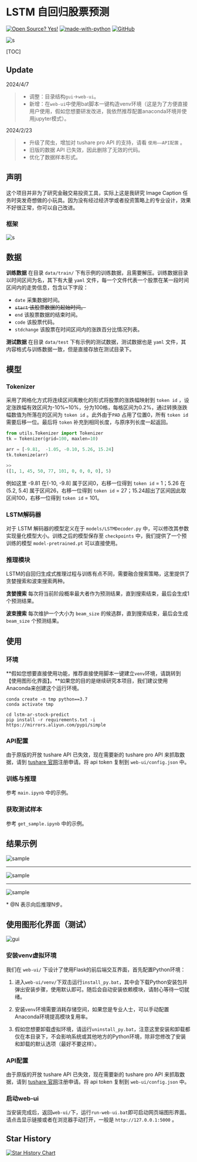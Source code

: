 # LSTM 自回归股票预测

[![Open Source? Yes!](https://badgen.net/badge/Open%20Source%20%3F/Yes%21/blue?icon=github)](https://github.com/Naereen/badges/) [![made-with-python](https://img.shields.io/badge/Made%20with-Python-1f425f.svg)](https://www.python.org/) [![GitHub](https://badgen.net/badge/icon/github?icon=github&label)](https://github.com)

![s](img/title.png)

[TOC]

## Update

2024/4/7

>
>
>- 调整：目录结构`gui`->`web-ui`。
>- 新增：在`web-ui`中使用bat脚本一键构造venv环境（这是为了方便直接用户使用，假如您想要研发改进，我依然推荐配置anaconda环境并使用jupyter模式）。

2024/2/23

>
>
>- 升级了爬虫，增加对 tushare pro API 的支持，请看 `使用——API配置` 。
>- 旧版的数据 API 已失效，因此删除了无效的代码。
>- 优化了数据样本形式。



## 声明

这个项目并非为了研究金融交易投资工具，实际上这是我研究 Image Caption 任务时突发奇想做的小玩具。因为没有经过经济学或者投资策略上的专业设计，效果不好很正常，你可以自己改进。



### 框架

![s](img/framework.png)



## 数据

**训练数据** 在目录 `data/train/` 下有示例的训练数据，且需要解压。训练数据目录以时间区间为名，其下有大量 `yaml` 文件，每一个文件代表一个股票在某一段时间区间内的走势信息，包含以下字段：

- `date` 采集数据时间。
- ~~`start` 该股票数据的起始时间。~~
- `end` 该股票数据的结束时间。
- `code` 该股票代码。
- `stdchange` 该股票在时间区间内的涨跌百分比情况列表。

**测试数据** 在目录 `data/test` 下有示例的测试数据，测试数据也是 `yaml` 文件，其内容格式与训练数据一致，但是直接存放在测试目录下。



## 模型

### Tokenizer

采用了网格化方式将连续区间离散化的形式将股票的涨跌幅映射到 `token id` ，设定涨跌幅有效区间为-10%~10%，分为100格，每格区间为0.2%，通过转换涨跌幅数值为所落在的区间为 `token id` 。此外由于`PAD` 占用了位置0，所有 `token id`需要后移一位。最后将 `token` 补充到相同长度，与原序列长度一起返回。

```python
from utils.Tokenizer import Tokenizer
tk = Tokenizer(grid=100, maxlen=10)

arr = [-9.81,  -1.05, -0.10, 5.26, 15.24]
tk.tokenize(arr)

>>
([1, 1, 45, 50, 77, 101, 0, 0, 0, 0], 5)
```

例如这里 -9.81 在(-10, -9.8] 属于区间0，右移一位得到 `token id` = 1；5.26 在 (5.2, 5.4] 属于区间26，右移一位得到 `token id` = 27；15.24超出了区间因此取区间100，右移一位得到 `token id` = 101。

### LSTM解码器

对于 LSTM 解码器的模型定义在于 `models/LSTMDecoder.py` 中，可以修改其参数实现量化模型大小。训练之后的模型保存至 `checkpoints` 中，我们提供了一个预训练的模型 `model-pretrained.pt` 可以直接使用。

### 推理模块

LSTM的自回归生成式推理过程与训练有点不同，需要融合搜索策略，这里提供了贪婪搜索和波束搜索两种。

**贪婪搜索** 每次将当前阶段概率最大者作为预测结果，直到搜索结束，最后会生成1个预测结果。

**波束搜索** 每次维护一个大小为 `beam_size` 的候选群，直到搜索结束，最后会生成 `beam_size` 个预测结果。



## 使用

### 环境

**假如您想要直接使用功能，推荐直接使用脚本一键建立`venv`环境，请跳转到【使用图形化界面】。**如果您的目的是继续研究本项目，我们建议使用Anaconda来创建这个运行环境。

```shell
conda create -n tmp python==3.7
conda activate tmp
```

```shell
cd lstm-ar-stock-predict
pip install -r requirements.txt -i https://mirrors.aliyun.com/pypi/simple
```

### API配置

由于原版的开放 tushare API 已失效，现在需要新的 tushare pro API 来抓取数据，请到 [tushare 官网](https://tushare.pro/)注册申请。将 api token 复制到 `web-ui/config.json` 中。

### 训练与推理

参考 `main.ipynb` 中的示例。

### 获取测试样本

参考 `get_sample.ipynb` 中的示例。



## 结果示例

![sample](img/sample01.png)

<hr/>

![sample](img/sample11.png)

<hr/>

![sample](img/sample21.png)

\* @N 表示向后推理N步。



## 使用图形化界面（测试）

![gui](img/gui.png)

### 安装venv虚拟环境

我们在 `web-ui/` 下设计了使用Flask的前后端交互界面，首先配置Python环境：

1. 进入`web-ui/venv/`下双击运行`install_py.bat`，其中会下载Python安装包并弹出安装步骤，使用默认即可。随后会自动安装依赖模块，请耐心等待一切就绪。

2. 安装`venv`环境需要消耗存储空间，如果您是专业人士，可以手动配置Anaconda环境提高模块复用率。
3. 假如您想要卸载虚拟环境，请运行`uninstall_py.bat`，注意这里安装和卸载都仅在本目录下，不会影响系统或其他地方的Python环境，除非您修改了安装和卸载的默认选项（最好不要这样）。

### API配置

由于原版的开放 tushare API 已失效，现在需要新的 tushare pro API 来抓取数据，请到 [tushare 官网](https://tushare.pro/)注册申请。将 api token 复制到 `web-ui/config.json` 中。

### 启动web-ui

当安装完成后，返回`web-ui/`下，运行`run-web-ui.bat`即可启动网页端图形界面。请点击显示链接或者在浏览器手动打开，一般是 `http://127.0.0.1:5000` 。

## Star History

[![Star History Chart](https://api.star-history.com/svg?repos=aldenhovel/lstm-ar-stock-predict&type=Date)](https://star-history.com/#aldenhovel/lstm-ar-stock-predict&Date)